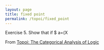 ```yaml
---
layout: page
title: fixed point
permalink: /topoi/fixed_point
---
```

Exercise 5. Show that if $ a=(X


From [Topoi: The Categorical Analysis of Logic](https://mathgloss.github.io/MathGloss/topoi.html)